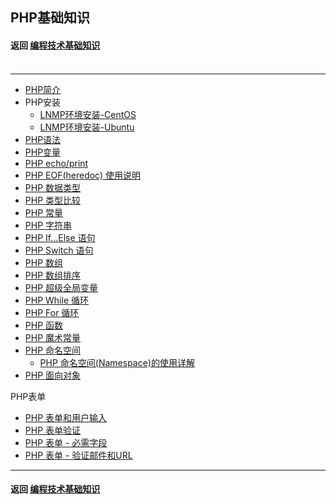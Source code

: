 ## PHP基础知识

#### 返回 [编程技术基础知识](../编程技术基础知识.md) <br><br>

---

- [PHP简介](./基础知识/PHP简介.md)
- PHP安装
  - [LNMP环境安装-CentOS](./LNMP环境安装笔记-CentOS.md)
  - [LNMP环境安装-Ubuntu](./LNMP环境安装笔记-Ubuntu.md)
- [PHP语法](./基础知识/PHP语法.md)
- [PHP变量](./基础知识/PHP变量.md)
- [PHP echo/print](./基础知识/PHP的echo和print语句.md)
- [PHP EOF(heredoc) 使用说明](./基础知识/PHP的EOF(heredoc)使用说明.md)
- [PHP 数据类型](./基础知识/PHP数据类型.md)
- [PHP 类型比较](./基础知识/PHP类型比较.md)
- [PHP 常量](./基础知识/PHP常量.md)
- [PHP 字符串](./基础知识/PHP字符串.md)
- [PHP If...Else 语句](./基础知识/PHP的If...Else语句.md)
- [PHP Switch 语句](./基础知识/PHP的Switch语句.md)
- [PHP 数组](./基础知识/PHP数组.md)
- [PHP 数组排序](./基础知识/PHP数组排序.md)
- [PHP 超级全局变量](./基础知识/PHP超级全局变量.md)
- [PHP While 循环](./基础知识/PHP的While循环.md)
- [PHP For 循环](./基础知识/PHP的For循环.md)
- [PHP 函数](./基础知识/PHP函数.md)
- [PHP 魔术常量](./基础知识/PHP魔术常量.md)
- [PHP 命名空间](./基础知识/PHP命名空间.md)
  - [PHP 命名空间(Namespace)的使用详解](./基础知识/PHP命名空间的使用详解.md)
- [PHP 面向对象](./基础知识/PHP面向对象.md)

PHP表单

- [PHP 表单和用户输入](./基础知识/PHP表单和用户输入.md)
- [PHP 表单验证](./基础知识/PHP表单验证.md)
- [PHP 表单 - 必需字段](./基础知识/PHP表单-必需字段.md)
- [PHP 表单 - 验证邮件和URL](./基础知识/PHP表单-验证邮件和URL.md)

---

#### 返回 [编程技术基础知识](../编程技术基础知识.md)

